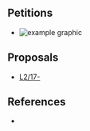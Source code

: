 

Petitions
---------

- []() ![example graphic]()

Proposals
---------

- [L2/17- ](http://unicode.org/L2/L2017/.pdf)

References
----------

- []()
